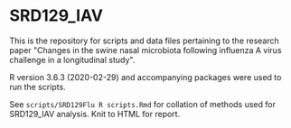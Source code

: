 # SRD129_IAV

This is the repository for scripts and data files pertaining to the research paper "Changes in the swine nasal microbiota following influenza A virus challenge in a longitudinal study".

R version 3.6.3 (2020-02-29) and accompanying packages were used to run the scripts.

See `scripts/SRD129Flu R scripts.Rmd` for collation of methods used for SRD129_IAV analysis. Knit to HTML for report.
